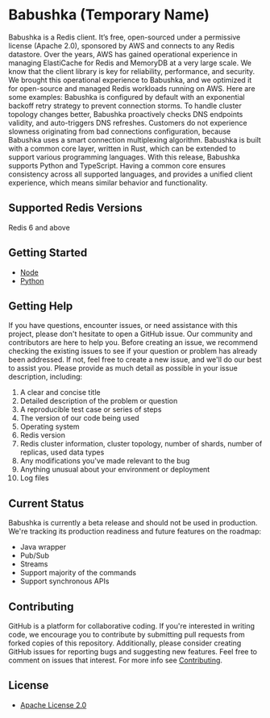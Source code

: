 # Babushka (Temporary Name)
Babushka is a Redis client. It’s free, open-sourced under a permissive license (Apache 2.0), sponsored by AWS and connects to any Redis datastore. Over the years, AWS has gained operational experience in managing ElastiCache for Redis and MemoryDB at a very large scale. We know that the client library is key for reliability, performance, and security. We brought this operational experience to Babushka, and we optimized it for open-source and managed Redis workloads running on AWS. Here are some examples: Babushka is configured by default with an exponential backoff retry strategy to prevent connection storms. To handle cluster topology changes better, Babushka proactively checks DNS endpoints validity, and auto-triggers DNS refreshes. Customers do not experience slowness originating from bad connections configuration, because Babushka uses a smart connection multiplexing algorithm. Babushka is built with a common core layer, written in Rust, which can be extended to support various programming languages. With this release, Babushka supports Python and TypeScript. Having a common core ensures consistency across all supported languages, and provides a unified client experience, which means similar behavior and functionality. 

## Supported Redis Versions
Redis 6 and above

## Getting Started

-   [Node](./node/README.md)
-   [Python](./python/README.md)

## Getting Help
If you have questions, encounter issues, or need assistance with this project, please don't hesitate to open a GitHub issue. Our community and contributors are here to help you. Before creating an issue, we recommend checking the existing issues to see if your question or problem has already been addressed. If not, feel free to create a new issue, and we'll do our best to assist you. Please provide as much detail as possible in your issue description, including: 

1. A clear and concise title
2. Detailed description of the problem or question
3. A reproducible test case or series of steps
4. The version of our code being used
5. Operating system
6. Redis version
7. Redis cluster information, cluster topology, number of shards, number of replicas, used data types
8. Any modifications you've made relevant to the bug
9. Anything unusual about your environment or deployment
10. Log files

## Current Status
Babushka is currently a beta release and should not be used in production. We're tracking its production readiness and future features on the roadmap:
* Java wrapper
* Pub/Sub
* Streams
* Support majority of the commands
* Support synchronous APIs 

## Contributing

GitHub is a platform for collaborative coding. If you're interested in writing code, we encourage you to contribute by submitting pull requests from forked copies of this repository. Additionally, please consider creating GitHub issues for reporting bugs and suggesting new features.  Feel free to comment on issues that interest. For more info see [Contributing](./CONTRIBUTING.md).

## License
* [Apache License 2.0](./LICENSE)
